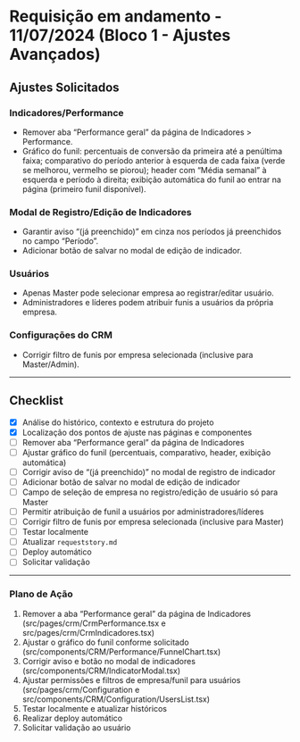 # Requisição em andamento - 11/07/2024 (Bloco 1 - Ajustes Avançados)

## Ajustes Solicitados

### Indicadores/Performance
- Remover aba “Performance geral” da página de Indicadores > Performance.
- Gráfico do funil: percentuais de conversão da primeira até a penúltima faixa; comparativo do período anterior à esquerda de cada faixa (verde se melhorou, vermelho se piorou); header com “Média semanal” à esquerda e período à direita; exibição automática do funil ao entrar na página (primeiro funil disponível).

### Modal de Registro/Edição de Indicadores
- Garantir aviso “(já preenchido)” em cinza nos períodos já preenchidos no campo “Período”.
- Adicionar botão de salvar no modal de edição de indicador.

### Usuários
- Apenas Master pode selecionar empresa ao registrar/editar usuário.
- Administradores e líderes podem atribuir funis a usuários da própria empresa.

### Configurações do CRM
- Corrigir filtro de funis por empresa selecionada (inclusive para Master/Admin).

---

## Checklist
- [x] Análise do histórico, contexto e estrutura do projeto
- [x] Localização dos pontos de ajuste nas páginas e componentes
- [ ] Remover aba “Performance geral” da página de Indicadores
- [ ] Ajustar gráfico do funil (percentuais, comparativo, header, exibição automática)
- [ ] Corrigir aviso de “(já preenchido)” no modal de registro de indicador
- [ ] Adicionar botão de salvar no modal de edição de indicador
- [ ] Campo de seleção de empresa no registro/edição de usuário só para Master
- [ ] Permitir atribuição de funil a usuários por administradores/líderes
- [ ] Corrigir filtro de funis por empresa selecionada (inclusive para Master)
- [ ] Testar localmente
- [ ] Atualizar `requeststory.md`
- [ ] Deploy automático
- [ ] Solicitar validação

---

### Plano de Ação
1. Remover a aba “Performance geral” da página de Indicadores (src/pages/crm/CrmPerformance.tsx e src/pages/crm/CrmIndicadores.tsx)
2. Ajustar o gráfico do funil conforme solicitado (src/components/CRM/Performance/FunnelChart.tsx)
3. Corrigir aviso e botão no modal de indicadores (src/components/CRM/IndicatorModal.tsx)
4. Ajustar permissões e filtros de empresa/funil para usuários (src/pages/crm/Configuration e src/components/CRM/Configuration/UsersList.tsx)
5. Testar localmente e atualizar históricos
6. Realizar deploy automático
7. Solicitar validação ao usuário 